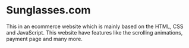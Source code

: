 # Sunglasses.com
This in an ecommerce website which is mainly based on the HTML, CSS and JavaScript. This website have features like the scrolling animations,  payment page and many more.
